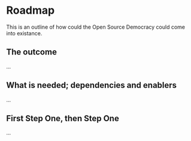 # Roadmap
This is an outline of how could the Open Source Democracy could come into existance.

## The outcome
...

## What is needed; dependencies and enablers
...

## First Step One, then Step One
...

